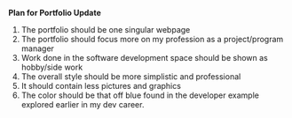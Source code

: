 **Plan for Portfolio Update**

1. The portfolio should be one singular webpage
2. The portfolio should focus more on my profession as a project/program manager
3. Work done in the software development space should be shown as hobby/side work
4. The overall style should be more simplistic and professional
5. It should contain less pictures and graphics
6. The color should be that off blue found in the developer example explored earlier in my dev career.
